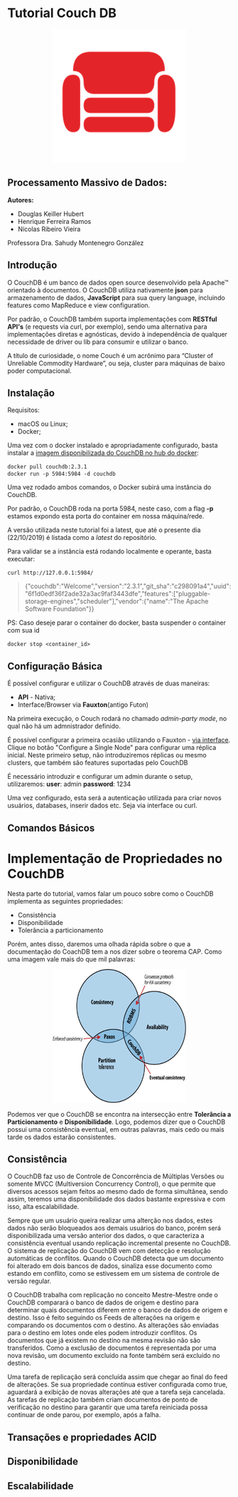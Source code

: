 # Tutorial Couch DB
<p align="center">
  <img width="300" height="300" src="static/couchdb.png?raw=true">
</p>

## Processamento Massivo de Dados:
**Autores:**
* Douglas Keiller Hubert
* Henrique Ferreira Ramos
* Nícolas Ribeiro Vieira

Professora Dra. Sahudy Montenegro González

## Introdução
O CouchDB é um banco de dados open source desenvolvido pela Apache™ orientado à documentos. O CouchDB utiliza nativamente **json** para armazenamento de dados, **JavaScript** para sua query language, incluindo features como MapReduce e view configuration.

Por padrão, o CouchDB também suporta implementações com **RESTful API's** (e requests via curl, por exemplo), sendo uma alternativa para implementações diretas e agnósticas, devido à independência de qualquer necessidade de driver ou lib para consumir e utilizar o banco.

A título de curiosidade, o nome Couch é um acrônimo para “Cluster of Unreliable Commodity Hardware”, ou seja, cluster para máquinas de baixo poder computacional.

## Instalação
Requisitos:
* macOS ou Linux;
* Docker;

Uma vez com o docker instalado e apropriadamente configurado, basta instalar a [imagem disponibilizada do CouchDB no hub do docker](https://hub.docker.com/_/couchdb):

```
docker pull couchdb:2.3.1
docker run -p 5984:5984 -d couchdb
```
Uma vez rodado ambos comandos, o Docker subirá uma instância do CouchDB.

Por padrão, o CouchDB roda na porta 5984, neste caso, com a flag **-p** estamos expondo esta porta do container em nossa máquina/rede.

A versão utilizada neste tutorial foi a latest, que até o presente dia (22/10/2019) é listada como a *latest* do repositório.

Para validar se a instância está rodando localmente e operante, basta executar:
```
curl http://127.0.0.1:5984/
```
> {"couchdb":"Welcome","version":"2.3.1","git_sha":"c298091a4","uuid":"6f1d0edf36f2ade32a3ac9faf3443dfe","features":["pluggable-storage-engines","scheduler"],"vendor":{"name":"The Apache Software Foundation"}}


PS: Caso deseje parar o container do docker, basta suspender o container com sua id
```
docker stop <container_id>
```

## Configuração Básica

É possível configurar e utilizar o CouchDB através de duas maneiras:
* **API** - Nativa;
* Interface/Browser via **Fauxton**(antigo Futon)

Na primeira execução, o Couch rodará no chamado *admin-party mode*, no qual não há um admnistrador definido.

É possível configurar a primeira ocasião utilizando o Fauxton - [via interface](http://127.0.0.1:5984/_utils/#/setup).
Clique no botão "Configure a Single Node" para configurar uma réplica inicial. Neste primeiro setup, não introduziremos réplicas ou mesmo clusters, que também são features suportadas pelo CouchDB

É necessário introduzir e configurar um admin durante o setup, utilizaremos:
**user**: admin
**password**: 1234

Uma vez configurado, esta será a autenticação utilizada para criar novos usuários, databases, inserir dados etc. Seja via interface ou curl.

## Comandos Básicos


# Implementação de Propriedades no CouchDB

Nesta parte do tutorial, vamos falar um pouco sobre como o CouchDB implementa as seguintes propriedades:

* Consistência
* Disponibilidade
* Tolerância a particionamento

Porém, antes disso, daremos uma olhada rápida sobre o que a documentação do CoachDB tem a nos dizer sobre
o teorema CAP. Como uma imagem vale mais do que mil palavras:

<p align="center">
  <img width="300" height="300" src="static/cap-theorem-couchdb.png?raw=true">
</p>

Podemos ver que o CouchDB se encontra na intersecção entre **Tolerância a Particionamento** e **Disponibilidade**. Logo, podemos
dizer que o CouchDB possui uma consistência eventual, em outras palavras, mais cedo ou mais tarde os dados estarão consistentes.

## Consistência
O CouchDB faz uso de Controle de Concorrência de Múltiplas Versões ou somente MVCC (Multiversion Concurrency Control), o que permite que diversos acessos sejam feitos ao mesmo dado de forma simultânea, sendo assim, teremos uma disponibilidade dos dados bastante expressiva e com isso, alta escalabilidade.

Sempre que um usuário queira realizar uma alterção nos dados, estes dados não serão bloqueados aos demais usuários do banco, porém será disponibilizada uma versão anterior dos dados, o que caracteriza a consistência eventual usando replicação incremental presente no CouchDB. O sistema de replicação do CouchDB vem com detecção e resolução automáticas de conflitos. Quando o CouchDB detecta que um documento foi alterado em dois bancos de dados, sinaliza esse documento como estando em conflito, como se estivessem em um sistema de controle de versão regular.

O CouchDB trabalha com replicação no conceito Mestre-Mestre onde o CouchDB comparará o banco de dados de origem e destino para determinar quais documentos diferem entre o banco de dados de origem e destino. Isso é feito seguindo os Feeds de alterações na origem e comparando os documentos com o destino. As alterações são enviadas para o destino em lotes onde eles podem introduzir conflitos. Os documentos que já existem no destino na mesma revisão não são transferidos. Como a exclusão de documentos é representada por uma nova revisão, um documento excluído na fonte também será excluído no destino.

Uma tarefa de replicação será concluída assim que chegar ao final do feed de alterações. Se sua propriedade contínua estiver configurada como true, aguardará a exibição de novas alterações até que a tarefa seja cancelada. As tarefas de replicação também criam documentos de ponto de verificação no destino para garantir que uma tarefa reiniciada possa continuar de onde parou, por exemplo, após a falha.

## Transações e propriedades ACID


## Disponibilidade


## Escalabilidade




